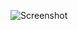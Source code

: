 ![Screenshot](https://raw.githubusercontent.com/Cryakl/Ultimate-RAT-Collection/refs/heads/main/RemoteStorm/Screenshot.png)
